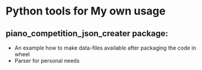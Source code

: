 # Python tools for My own usage 

## piano_competition_json_creater package:
- An example how to make data-files available after packaging the code in wheel
- Parser for personal needs